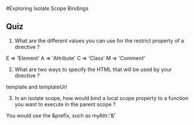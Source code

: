 #Exploring Isolate Scope Bindings


## Quiz

1. What are the different values you can use for the restrict property of a directive ?

E => 'Element'
A => 'Attribute'
C => 'Class'
M => 'Comment'

2. What are two ways to specify the HTML that will be used by your directive ?

template and templateUrl

3. In an isolate scope, how would bind a local scope property to a function you want to execute in the parent scope ?

You would use the &prefix, such as myAttr:'&'